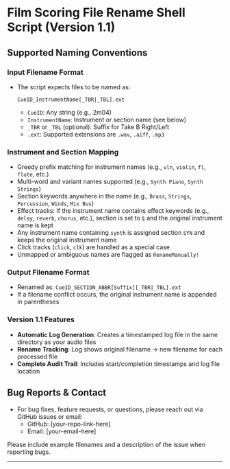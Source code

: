 # Film Scoring File Rename Shell Script (Version 1.1)

## Supported Naming Conventions

### Input Filename Format
- The script expects files to be named as:
  
  `CueID_InstrumentName[_TBR|_TBL].ext`
  
  - `CueID`: Any string (e.g., 2m04)
  - `InstrumentName`: Instrument or section name (see below)
  - `_TBR` or `_TBL` (optional): Suffix for Take B Right/Left
  - `.ext`: Supported extensions are `.wav`, `.aiff`, `.mp3`

### Instrument and Section Mapping
- Greedy prefix matching for instrument names (e.g., `vln`, `violin`, `fl`, `flute`, etc.)
- Multi-word and variant names supported (e.g., `Synth Piano`, `Synth Strings`)
- Section keywords anywhere in the name (e.g., `Brass`, `Strings`, `Percussion`, `Winds`, `Mix Bus`)
- Effect tracks: If the instrument name contains effect keywords (e.g., `delay`, `reverb`, `chorus`, etc.), section is set to `§` and the original instrument name is kept
- Any instrument name containing `synth` is assigned section `SYN` and keeps the original instrument name
- Click tracks (`click`, `clk`) are handled as a special case
- Unmapped or ambiguous names are flagged as `RenameManually!`

### Output Filename Format
- Renamed as: `CueID_SECTION_ABBR[Suffix][_TBR|_TBL].ext`
- If a filename conflict occurs, the original instrument name is appended in parentheses

### Version 1.1 Features
- **Automatic Log Generation**: Creates a timestamped log file in the same directory as your audio files
- **Rename Tracking**: Log shows original filename → new filename for each processed file
- **Complete Audit Trail**: Includes start/completion timestamps and log file location

## Bug Reports & Contact
- For bug fixes, feature requests, or questions, please reach out via GitHub issues or email:
  - GitHub: [your-repo-link-here]
  - Email: [your-email-here]

Please include example filenames and a description of the issue when reporting bugs.

---

